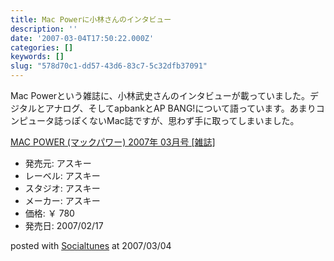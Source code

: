 ```yaml
---
title: Mac Powerに小林さんのインタビュー
description: ''
date: '2007-03-04T17:50:22.000Z'
categories: []
keywords: []
slug: "578d70c1-dd57-43d6-83c7-5c32dfb37091"
---
```

Mac Powerという雑誌に、小林武史さんのインタビューが載っていました。デジタルとアナログ、そしてapbankとAP BANG!について語っています。あまりコンピュータ誌っぽくないMac誌ですが、思わず手に取ってしまいました。

[MAC POWER (マックパワー) 2007年 03月号 \[雑誌\]](http://www.amazon.co.jp/exec/obidos/ASIN/B000N4SH9E/mrchildrenonl-22/ref=nosim "MAC POWER (マックパワー) 2007年 03月号 [雑誌]")

*   発売元: アスキー
*   レーベル: アスキー
*   スタジオ: アスキー
*   メーカー: アスキー
*   価格: ￥ 780
*   発売日: 2007/02/17

posted with [Socialtunes](http://socialtunes.net) at 2007/03/04